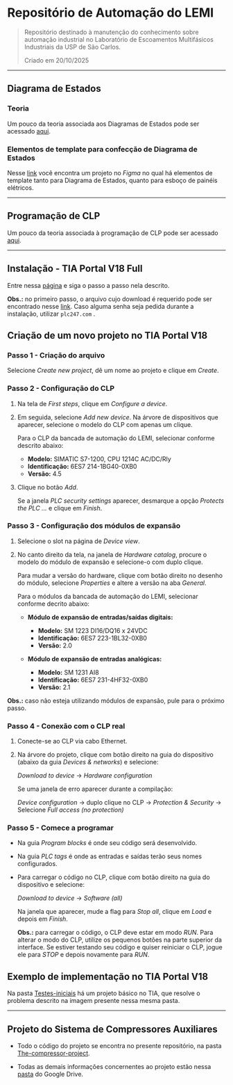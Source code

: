 # Repositório de Automação do LEMI

> Repositório destinado à manutenção do conhecimento sobre automação industrial no Laboratório de Escoamentos Multifásicos Industriais da USP de São Carlos.
> 
> Criado em 20/10/2025

---

## Diagrama de Estados

### Teoria

Um pouco da teoria associada aos Diagramas de Estados pode ser acessado [aqui](https://drive.google.com/drive/folders/1K_JtINrELo0-6RyR0VND8tAjkm-flZtJ?usp=sharing).

### Elementos de template para confecção de Diagrama de Estados

Nesse [link](https://www.figma.com/design/sUtT1NiWE6Kaxhr6otfkeP/Elementos-de-template-para-Diagramas-de-Estado?node-id=0-1&t=2iYs1DNGS1sRDzut-1) você encontra um projeto no *Figma* no qual há elementos de template tanto para Diagrama de Estados, quanto para esboço de painéis elétricos.

---

## Programação de CLP

Um pouco da teoria associada à programação de CLP pode ser acessado [aqui](https://drive.google.com/drive/folders/1z-P9JIa5zRTL5xun0JkSCE7rshpo8gXD?usp=sharing).

---

## Instalação - TIA Portal V18 Full

Entre nessa [página](https://plc247.com/download-tia-portal-v18-full-video-installation/) e siga o passo a passo nela descrito.

**Obs.:** no primeiro passo, o arquivo cujo download é requerido pode ser encontrado nesse [link](https://drive.google.com/file/d/13wfrFlOETngnLY-gD2ocSbBvPrI2lzrT/view). Caso alguma senha seja pedida durante a instalação, utilizar `plc247.com` .

## Criação de um novo projeto no TIA Portal V18

### Passo 1 - Criação do arquivo

Selecione *Create new project*, dê um nome ao projeto e clique em *Create*.

### Passo 2 - Configuração do CLP

1. Na tela de *First steps*, clique em *Configure a device*.
2. Em seguida, selecione *Add new device*. Na árvore de dispositivos que aparecer, selecione o modelo do CLP com apenas um clique.

   Para o CLP da bancada de automação do LEMI, selecionar conforme descrito abaixo:
   - **Modelo:** SIMATIC S7-1200, CPU 1214C AC/DC/Rly
   - **Identificação:** 6ES7 214-1BG40-0XB0
   - **Versão:** 4.5

3. Clique no botão *Add*.
  
   Se a janela *PLC security settings* aparecer, desmarque a opção *Protects the PLC ...* e clique em *Finish*.

### Passo 3 - Configuração dos módulos de expansão

1. Selecione o slot na página de *Device view*.
2. No canto direito da tela, na janela de *Hardware catalog*, procure o modelo do módulo de expansão e selecione-o com duplo clique.
   
   Para mudar a versão do hardware, clique com botão direito no desenho do módulo, selecione *Properties* e altere a versão na aba *General*.

   Para o módulos da bancada de automação do LEMI, selecionar conforme decrito abaixo:
   - **Módulo de expansão de entradas/saídas digitais:**
     
      - **Modelo:** SM 1223 DI16/DQ16 x 24VDC
      - **Identificação:** 6ES7 223-1BL32-0XB0
      - **Versão:** 2.0
    
   - **Módulo de expansão de entradas analógicas:**
  
      - **Modelo:** SM 1231 AI8
      - **Identificação:** 6ES7 231-4HF32-0XB0
      - **Versão:** 2.1

**Obs.:** caso não esteja utilizando módulos de expansão, pule para o próximo passo.

### Passo 4 - Conexão com o CLP real

1. Conecte-se ao CLP via cabo Ethernet.
2. Na árvore do projeto, clique com botão direito na guia do dispositivo (abaixo da guia *Devices & networks*) e selecione:
   
   *Download to device* &rarr; *Hardware configuration*
   
   Se uma janela de erro aparecer durante a compilação:

   *Device configuration* &rarr; duplo clique no CLP &rarr; *Protection & Security* &rarr; Selecione *Full access (no protection)*

### Passo 5 - Comece a programar

- Na guia *Program blocks* é onde seu código será desenvolvido.
- Na guia *PLC tags* é onde as entradas e saídas terão seus nomes configurados.
- Para carregar o código no CLP, clique com botão direito na guia do dispositivo e selecione:

  *Download to device* &rarr; *Software (all)*

  Na janela que aparecer, mude a flag para *Stop all*, clique em *Load* e depois em *Finish*.

  **Obs.:** para carregar o código, o CLP deve estar em modo *RUN*. Para alterar o modo do CLP, utilize os pequenos botões na parte superior da interface. Se estiver testando seu código e quiser reiniciar o CLP, jogue ele para *STOP* e depois novamente para *RUN*.

## Exemplo de implementação no TIA Portal V18

Na pasta [Testes-iniciais](https://github.com/Marcus-Reiss/IC-LEMI/tree/main/Testes-iniciais) há um projeto básico no TIA, que resolve o problema descrito na imagem presente nessa mesma pasta.

---

## Projeto do Sistema de Compressores Auxiliares

- Todo o código do projeto se encontra no presente repositório, na pasta [The-compressor-project](https://github.com/Marcus-Reiss/IC-LEMI/tree/main/The-compressor-project).

- Todas as demais informações concernentes ao projeto estão nessa [pasta](https://drive.google.com/drive/folders/1CNuaKfnw3un-AahSKrB-T5drlT_RsD4Z?usp=sharing) do Google Drive.
